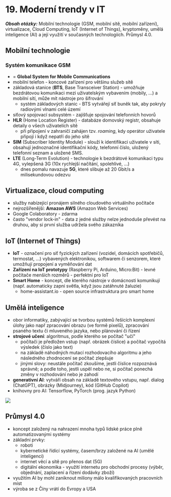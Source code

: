 # 19. Moderní trendy v IT

***Obsah otázky:*** Mobilní technologie (GSM, mobilní sítě, mobilní zařízení), virtualizace, Cloud Computing,  IoT (Internet of Things), kryptoměny, umělá inteligence (AI) a její využití v současných technologiích. Průmysl 4.0.

## Mobilní technologie

### Systém komunikace GSM
- = **Global System for Mobile Communications**
- mobilní telefon - koncové zařízení pro většinu služeb sítě
- základová stanice (**BTS**, Base Transceiver Station) - umožňuje bezdrátovou komunikaci mezi uživatelským vybavením (mobily, ...) a mobilní sítí, může mít nástroje pro šifrování
    - systém základových stanic - BTS vytvářejí síť buněk tak, aby pokryly radiovými vlnami celé území
- síťový spojovací subsystém - zajišťuje spojování telefonních hovorů
- **HLR** (Home Location Register) - databáze domovský registr, obsahuje detaily o všech uživatelích sítě
    - při připojení v zahraničí zahájen tzv. *roaming*, kdy operátor uživatele připojí i když nepatří do jeho sítě
- **SIM** (Subscriber Identity Module) - slouží k identifikaci uživatele v síti, obsahují jednoznačné identifikační kódy, telefonní číslo, uložený telefonní seznam a uložené SMS.
- **LTE** (Long-Term Evolution) - technologie k bezdrátové komunikaci typu 4G, vylepšená 3G (10x rychlejší načítání, spolehlivé, ...)
    - dnes pomalu navazuje **5G**, které slibuje až 20 Gbit/s a milisekundovou odezvu

## Virtualizace, cloud computing
- služby nabízející pronájem silného cloudového virtuálního počítače
- nejrozšířenější: **Amazon AWS** (Amazon Web Services)
- Google Colaboratory - zdarma
- často "vendor lock-in" - data z jedné služby nelze jednoduše převést na druhou, aby si první služba udržela svého zákazníka

## IoT (Internet of Things)
- **IoT** - označení pro síť fyzických zařízení (vozidel, domácích spotřebičů, termostat, ...) vybavených elektronikou, softwarem či senzorem, které umožňují propojení a vyměňování dat
- **Zařízení na IoT prototypy** (Raspberry Pi, Arduino, Micro:Bit) - levné počítače menších rozměrů - perfektní pro IoT
- **Smart Home** - koncept, dle kterého nástroje v domácnosti komunikují (např. automaticky zapni světla, když jsou zatáhnuté žaluzie)
    - home-assistant.io - open source infrastruktura pro smart home

## Umělá inteligence
- obor informatiky, zabývající se tvorbou systémů řešících komplexní úlohy jako např zpracování obrazu (ve formě pixelů), zpracování psaného textu či mluveného jazyka, nebo plánování či řízení
- **strojové učení**: algoritmus, podle kterého se počítač "učí"
    - počítači je předložen vstup (např. obrázek číslice) a počítač vypočítá výsledek (číslo jako text)
    - na základě náhodných mutací rozhodovacího algoritmu a jeho následného zhodnocení se počítač zlepšuje
    - jinými slovy: neustále počítač zkoušíme, jestli číslice rozpoznává správně; a podle toho, jestli uspěl nebo ne, si počítač ponechá změny v rozhodování nebo je zahodí
- **generativní AI**: vytváří obsah na základě textového vstupu, např. dialog (ChatGPT), obrázky (Midjourney), kód (GitHub Copilot)
- knihovny pro AI: Tensorflow, PyTorch (prog. jazyk Python)

![](./AI.svg)

## Průmysl 4.0
- koncept založený na nahrazení mnoha typů lidské práce plně automatizovanými systémy
- základní prvky:
    - roboti
    - kybernetické řídící systémy, časem/brzy založené na AI (umělé inteligenci)
    - internet věcí a sítě pro přenos dat (5G)
    - digitální ekonomika - využití internetu pro obchodní procesy (výběr, objednání, zaplacení a řízení dodávky zboží)
- využitím AI by mohl zaniknout miliony málo kvalifikovaných pracovních míst
- výroba se z Číny vrátí do Evropy a USA